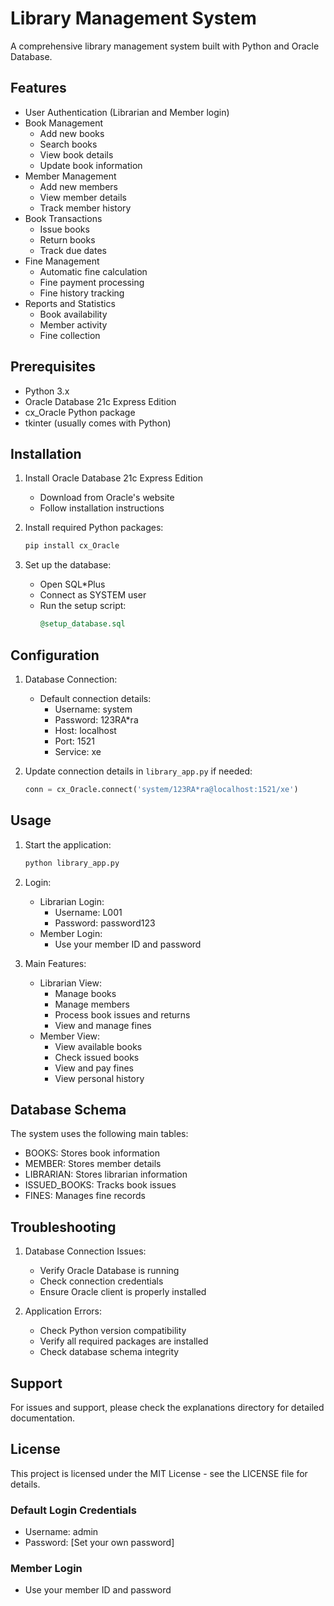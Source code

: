 # Library Management System

A comprehensive library management system built with Python and Oracle Database.

## Features

- User Authentication (Librarian and Member login)
- Book Management
  - Add new books
  - Search books
  - View book details
  - Update book information
- Member Management
  - Add new members
  - View member details
  - Track member history
- Book Transactions
  - Issue books
  - Return books
  - Track due dates
- Fine Management
  - Automatic fine calculation
  - Fine payment processing
  - Fine history tracking
- Reports and Statistics
  - Book availability
  - Member activity
  - Fine collection

## Prerequisites

- Python 3.x
- Oracle Database 21c Express Edition
- cx_Oracle Python package
- tkinter (usually comes with Python)

## Installation

1. Install Oracle Database 21c Express Edition
   - Download from Oracle's website
   - Follow installation instructions

2. Install required Python packages:
   ```bash
   pip install cx_Oracle
   ```

3. Set up the database:
   - Open SQL*Plus
   - Connect as SYSTEM user
   - Run the setup script:
     ```sql
     @setup_database.sql
     ```

## Configuration

1. Database Connection:
   - Default connection details:
     - Username: system
     - Password: 123RA*ra
     - Host: localhost
     - Port: 1521
     - Service: xe

2. Update connection details in `library_app.py` if needed:
   ```python
   conn = cx_Oracle.connect('system/123RA*ra@localhost:1521/xe')
   ```

## Usage

1. Start the application:
   ```bash
   python library_app.py
   ```

2. Login:
   - Librarian Login:
     - Username: L001
     - Password: password123
   - Member Login:
     - Use your member ID and password

3. Main Features:
   - Librarian View:
     - Manage books
     - Manage members
     - Process book issues and returns
     - View and manage fines
   - Member View:
     - View available books
     - Check issued books
     - View and pay fines
     - View personal history

## Database Schema

The system uses the following main tables:
- BOOKS: Stores book information
- MEMBER: Stores member details
- LIBRARIAN: Stores librarian information
- ISSUED_BOOKS: Tracks book issues
- FINES: Manages fine records

## Troubleshooting

1. Database Connection Issues:
   - Verify Oracle Database is running
   - Check connection credentials
   - Ensure Oracle client is properly installed

2. Application Errors:
   - Check Python version compatibility
   - Verify all required packages are installed
   - Check database schema integrity

## Support

For issues and support, please check the explanations directory for detailed documentation.

## License

This project is licensed under the MIT License - see the LICENSE file for details.

### Default Login Credentials
- Username: admin
- Password: [Set your own password]

### Member Login
- Use your member ID and password 